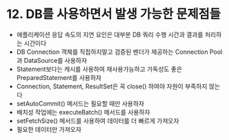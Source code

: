 # 12. DB를 사용하면서 발생 가능한 문제점들
- 애플리케이션 응답 속도의 지연 요인은 대부분 DB 쿼리 수행 시간과 결과를 처리하는 시간이다
- DB Connection 객체를 직접하지말고 검증된 벤더가 제공하는 Connection Pool과 DataSource를 사용하자
- Statement보다는 캐시를 사용하여 재사용가능하고 가독성도 좋은 PreparedStatement를 사용하자
- Connection, Statement, ResultSet은 꼭 close() 하여야 자원이 부족하지 않는다
- setAutoCommit() 메서드는 필요할 때만 사용하자
- 배치성 작업에는 executeBatch() 메서드를 사용하자
- setFetchSize() 메서드를 사용하여 데이터를 더 빠르게 가져오자
- 필요한 데이터만 가져오자